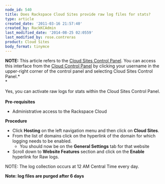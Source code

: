 ```yaml
---
node_id: 540
title: Does Rackspace Cloud Sites provide raw log files for stats?
type: article
created_date: '2011-03-16 21:57:40'
created_by: RackKCAdmin
last_modified_date: '2014-08-25 02:0559'
last_modified_by: rose.contreras
product: Cloud Sites
body_format: tinymce
---
```


**NOTE:** This article refers to the [Cloud Sites Control
Panel](https://manage.rackspacecloud.com/). You can access this
interface from the [Cloud Control Panel](https://mycloud.rackspace.com/)
by clicking your username in the upper-right corner of the control panel
and selecting Cloud Sites Control Panel.*<br>
*

Yes, you can activate raw logs for stats within the Cloud Sites Control
Panel.<br>
 <br>
 **Pre-requisites**

-   Administrative access to the Rackspace Cloud

**Procedure**

-   Click **Hosting** on the left navigation menu and then click on
    **Cloud Sites**.
-   From the list of domains click on the hyperlink of the domain for
    which logging needs to be enabled.
    -   You should now be on the **General Settings** tab for that
        website
-   Scroll down to **Website Features** section and click on the
    **Enable** hyperlink for Raw logs.

NOTE: The log collection occurs at 12 AM Central Time every day.

**Note: log files are purged after 6 days**

